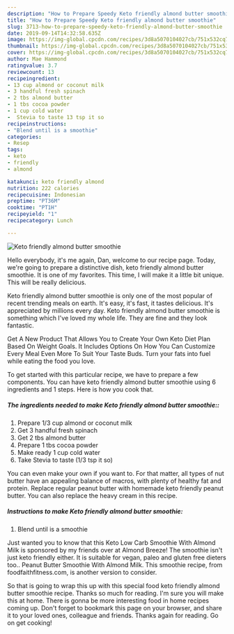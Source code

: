 ```yaml
---
description: "How to Prepare Speedy Keto friendly almond butter smoothie"
title: "How to Prepare Speedy Keto friendly almond butter smoothie"
slug: 3713-how-to-prepare-speedy-keto-friendly-almond-butter-smoothie
date: 2019-09-14T14:32:58.635Z
image: https://img-global.cpcdn.com/recipes/3d8a5070104027cb/751x532cq70/keto-friendly-almond-butter-smoothie-recipe-main-photo.jpg
thumbnail: https://img-global.cpcdn.com/recipes/3d8a5070104027cb/751x532cq70/keto-friendly-almond-butter-smoothie-recipe-main-photo.jpg
cover: https://img-global.cpcdn.com/recipes/3d8a5070104027cb/751x532cq70/keto-friendly-almond-butter-smoothie-recipe-main-photo.jpg
author: Mae Hammond
ratingvalue: 3.7
reviewcount: 13
recipeingredient:
- 13 cup almond or coconut milk
- 3 handful fresh spinach
- 2 tbs almond butter
- 1 tbs cocoa powder
- 1 cup cold water
-  Stevia to taste 13 tsp it so
recipeinstructions:
- "Blend until is a smoothie"
categories:
- Resep
tags:
- keto
- friendly
- almond

katakunci: keto friendly almond
nutrition: 222 calories
recipecuisine: Indonesian
preptime: "PT36M"
cooktime: "PT1H"
recipeyield: "1"
recipecategory: Lunch

---
```



![Keto friendly almond butter smoothie](https://img-global.cpcdn.com/recipes/3d8a5070104027cb/751x532cq70/keto-friendly-almond-butter-smoothie-recipe-main-photo.jpg)

Hello everybody, it's me again, Dan, welcome to our recipe page. Today, we're going to prepare a distinctive dish, keto friendly almond butter smoothie. It is one of my favorites. This time, I will make it a little bit unique. This will be really delicious.

Keto friendly almond butter smoothie is only one of the most popular of recent trending meals on earth. It's easy, it's fast, it tastes delicious. It's appreciated by millions every day. Keto friendly almond butter smoothie is something which I've loved my whole life. They are fine and they look fantastic.

Get A New Product That Allows You to Create Your Own Keto Diet Plan Based On Weight Goals. It Includes Options On How You Can Customize Every Meal Even More To Suit Your Taste Buds. Turn your fats into fuel while eating the food you love.


To get started with this particular recipe, we have to prepare a few components. You can have keto friendly almond butter smoothie using 6 ingredients and 1 steps. Here is how you cook that.

##### The ingredients needed to make Keto friendly almond butter smoothie::

1. Prepare 1/3 cup almond or coconut milk
1. Get 3 handful fresh spinach
1. Get 2 tbs almond butter
1. Prepare 1 tbs cocoa powder
1. Make ready 1 cup cold water
1. Take  Stevia to taste (1/3 tsp it so)


You can even make your own if you want to. For that matter, all types of nut butter have an appealing balance of macros, with plenty of healthy fat and protein. Replace regular peanut butter with homemade keto friendly peanut butter. You can also replace the heavy cream in this recipe. 

##### Instructions to make Keto friendly almond butter smoothie:

1. Blend until is a smoothie


Just wanted you to know that this Keto Low Carb Smoothie With Almond Milk is sponsored by my friends over at Almond Breeze! The smoothie isn&#39;t just keto friendly either. It is suitable for vegan, paleo and gluten free dieters too.. Peanut Butter Smoothie With Almond Milk. This smoothie recipe, from foodfaithfitness.com, is another version to consider. 

So that is going to wrap this up with this special food keto friendly almond butter smoothie recipe. Thanks so much for reading. I'm sure you will make this at home. There is gonna be more interesting food in home recipes coming up. Don't forget to bookmark this page on your browser, and share it to your loved ones, colleague and friends. Thanks again for reading. Go on get cooking!
